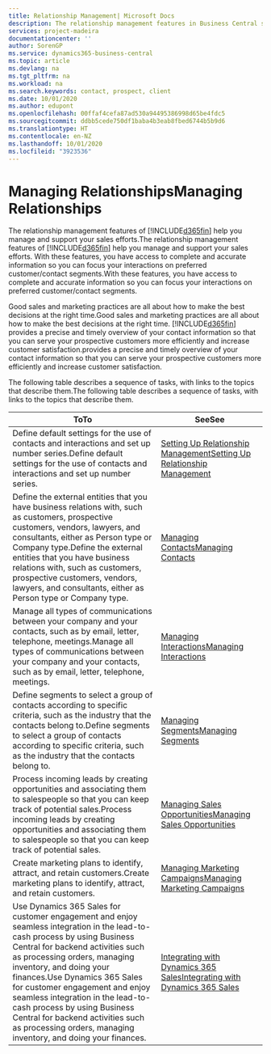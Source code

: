 ```yaml
---
title: Relationship Management| Microsoft Docs
description: The relationship management features in Business Central support your sales efforts and let you access information about contacts and prospects so you can serve customers efficiently.
services: project-madeira
documentationcenter: ''
author: SorenGP
ms.service: dynamics365-business-central
ms.topic: article
ms.devlang: na
ms.tgt_pltfrm: na
ms.workload: na
ms.search.keywords: contact, prospect, client
ms.date: 10/01/2020
ms.author: edupont
ms.openlocfilehash: 00ffaf4cefa87ad530a94495386998d65be4fdc5
ms.sourcegitcommit: ddbb5cede750df1baba4b3eab8fbed6744b5b9d6
ms.translationtype: HT
ms.contentlocale: en-NZ
ms.lasthandoff: 10/01/2020
ms.locfileid: "3923536"
---
```

# <a name="managing-relationships"></a><span data-ttu-id="46397-103">Managing Relationships</span><span class="sxs-lookup"><span data-stu-id="46397-103">Managing Relationships</span></span>
<span data-ttu-id="46397-104">The relationship management features of [!INCLUDE[d365fin](includes/d365fin_md.md)] help you manage and support your sales efforts.</span><span class="sxs-lookup"><span data-stu-id="46397-104">The relationship management features of [!INCLUDE[d365fin](includes/d365fin_md.md)] help you manage and support your sales efforts.</span></span> <span data-ttu-id="46397-105">With these features, you have access to complete and accurate information so you can focus your interactions on preferred customer/contact segments.</span><span class="sxs-lookup"><span data-stu-id="46397-105">With these features, you have access to complete and accurate information so you can focus your interactions on preferred customer/contact segments.</span></span>

<span data-ttu-id="46397-106">Good sales and marketing practices are all about how to make the best decisions at the right time.</span><span class="sxs-lookup"><span data-stu-id="46397-106">Good sales and marketing practices are all about how to make the best decisions at the right time.</span></span> [!INCLUDE[d365fin](includes/d365fin_md.md)] <span data-ttu-id="46397-107">provides a precise and timely overview of your contact information so that you can serve your prospective customers more efficiently and increase customer satisfaction.</span><span class="sxs-lookup"><span data-stu-id="46397-107">provides a precise and timely overview of your contact information so that you can serve your prospective customers more efficiently and increase customer satisfaction.</span></span>

<span data-ttu-id="46397-108">The following table describes a sequence of tasks, with links to the topics that describe them.</span><span class="sxs-lookup"><span data-stu-id="46397-108">The following table describes a sequence of tasks, with links to the topics that describe them.</span></span>  

| <span data-ttu-id="46397-109">To</span><span class="sxs-lookup"><span data-stu-id="46397-109">To</span></span> | <span data-ttu-id="46397-110">See</span><span class="sxs-lookup"><span data-stu-id="46397-110">See</span></span> |
| --- | --- |
|<span data-ttu-id="46397-111">Define default settings for the use of contacts and interactions and set up number series.</span><span class="sxs-lookup"><span data-stu-id="46397-111">Define default settings for the use of contacts and interactions and set up number series.</span></span>|[<span data-ttu-id="46397-112">Setting Up Relationship Management</span><span class="sxs-lookup"><span data-stu-id="46397-112">Setting Up Relationship Management</span></span>](marketing-setup-marketing.md)|
|<span data-ttu-id="46397-113">Define the external entities that you have business relations with, such as customers, prospective customers, vendors, lawyers, and consultants, either as Person type or Company type.</span><span class="sxs-lookup"><span data-stu-id="46397-113">Define the external entities that you have business relations with, such as customers, prospective customers, vendors, lawyers, and consultants, either as Person type or Company type.</span></span>|[<span data-ttu-id="46397-114">Managing Contacts</span><span class="sxs-lookup"><span data-stu-id="46397-114">Managing Contacts</span></span>](marketing-contacts.md)|
|<span data-ttu-id="46397-115">Manage all types of communications between your company and your contacts, such as by email, letter, telephone, meetings.</span><span class="sxs-lookup"><span data-stu-id="46397-115">Manage all types of communications between your company and your contacts, such as by email, letter, telephone, meetings.</span></span>|[<span data-ttu-id="46397-116">Managing Interactions</span><span class="sxs-lookup"><span data-stu-id="46397-116">Managing Interactions</span></span>](marketing-interactions.md)|
|<span data-ttu-id="46397-117">Define segments to select a group of contacts according to specific criteria, such as the industry that the contacts belong to.</span><span class="sxs-lookup"><span data-stu-id="46397-117">Define segments to select a group of contacts according to specific criteria, such as the industry that the contacts belong to.</span></span>|[<span data-ttu-id="46397-118">Managing Segments</span><span class="sxs-lookup"><span data-stu-id="46397-118">Managing Segments</span></span>](marketing-segments.md)|
|<span data-ttu-id="46397-119">Process incoming leads by creating opportunities and associating them to salespeople so that you can keep track of potential sales.</span><span class="sxs-lookup"><span data-stu-id="46397-119">Process incoming leads by creating opportunities and associating them to salespeople so that you can keep track of potential sales.</span></span>|[<span data-ttu-id="46397-120">Managing Sales Opportunities</span><span class="sxs-lookup"><span data-stu-id="46397-120">Managing Sales Opportunities</span></span>](marketing-manage-sales-opportunities.md)|
|<span data-ttu-id="46397-121">Create marketing plans to identify, attract, and retain customers.</span><span class="sxs-lookup"><span data-stu-id="46397-121">Create marketing plans to identify, attract, and retain customers.</span></span>|[<span data-ttu-id="46397-122">Managing Marketing Campaigns</span><span class="sxs-lookup"><span data-stu-id="46397-122">Managing Marketing Campaigns</span></span>](marketing-campaigns.md)|
|<span data-ttu-id="46397-123">Use Dynamics 365 Sales for customer engagement and enjoy seamless integration in the lead-to-cash process by using Business Central for backend activities such as processing orders, managing inventory, and doing your finances.</span><span class="sxs-lookup"><span data-stu-id="46397-123">Use Dynamics 365 Sales for customer engagement and enjoy seamless integration in the lead-to-cash process by using Business Central for backend activities such as processing orders, managing inventory, and doing your finances.</span></span>|[<span data-ttu-id="46397-124">Integrating with Dynamics 365 Sales</span><span class="sxs-lookup"><span data-stu-id="46397-124">Integrating with Dynamics 365 Sales</span></span>](marketing-integrate-dynamicscrm.md)|
